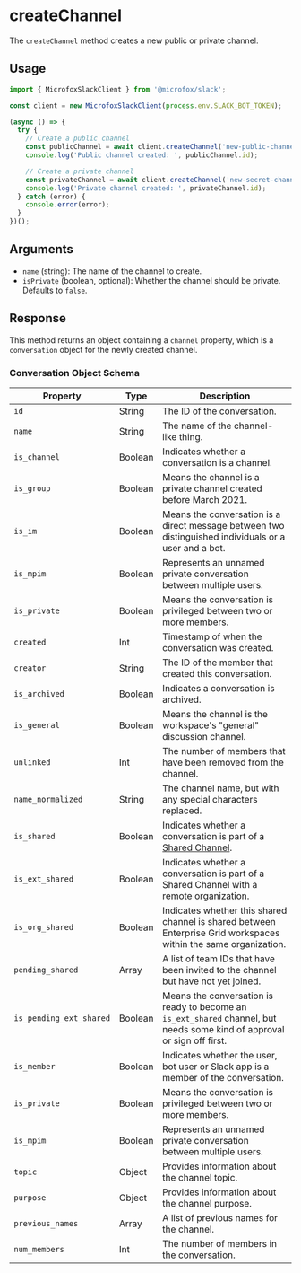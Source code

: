 # createChannel

The `createChannel` method creates a new public or private channel.

## Usage

```typescript
import { MicrofoxSlackClient } from '@microfox/slack';

const client = new MicrofoxSlackClient(process.env.SLACK_BOT_TOKEN);

(async () => {
  try {
    // Create a public channel
    const publicChannel = await client.createChannel('new-public-channel');
    console.log('Public channel created: ', publicChannel.id);

    // Create a private channel
    const privateChannel = await client.createChannel('new-secret-channel', true);
    console.log('Private channel created: ', privateChannel.id);
  } catch (error) {
    console.error(error);
  }
})();
```

## Arguments

-   `name` (string): The name of the channel to create.
-   `isPrivate` (boolean, optional): Whether the channel should be private. Defaults to `false`.

## Response

This method returns an object containing a `channel` property, which is a `conversation` object for the newly created channel.

### Conversation Object Schema

| Property                 | Type   | Description                                                                                                                              |
| ------------------------ | ------ | ---------------------------------------------------------------------------------------------------------------------------------------- |
| `id`                     | String | The ID of the conversation.                                                                                                              |
| `name`                   | String | The name of the channel-like thing.                                                                                                      |
| `is_channel`             | Boolean| Indicates whether a conversation is a channel.                                                                                           |
| `is_group`               | Boolean| Means the channel is a private channel created before March 2021.                                                                        |
| `is_im`                  | Boolean| Means the conversation is a direct message between two distinguished individuals or a user and a bot.                                    |
| `is_mpim`                | Boolean| Represents an unnamed private conversation between multiple users.                                                                       |
| `is_private`             | Boolean| Means the conversation is privileged between two or more members.                                                                        |
| `created`                | Int    | Timestamp of when the conversation was created.                                                                                          |
| `creator`                | String | The ID of the member that created this conversation.                                                                                     |
| `is_archived`            | Boolean| Indicates a conversation is archived.                                                                                                    |
| `is_general`             | Boolean| Means the channel is the workspace's "general" discussion channel.                                                                       |
| `unlinked`               | Int    | The number of members that have been removed from the channel.                                                                           |
| `name_normalized`        | String | The channel name, but with any special characters replaced.                                                                              |
| `is_shared`              | Boolean| Indicates whether a conversation is part of a [Shared Channel](https://slack.com/help/articles/202508758-Share-channels-with-other-workspaces).|
| `is_ext_shared`          | Boolean| Indicates whether a conversation is part of a Shared Channel with a remote organization.                                                 |
| `is_org_shared`          | Boolean| Indicates whether this shared channel is shared between Enterprise Grid workspaces within the same organization.                             |
| `pending_shared`         | Array  | A list of team IDs that have been invited to the channel but have not yet joined.                                                        |
| `is_pending_ext_shared`  | Boolean| Means the conversation is ready to become an `is_ext_shared` channel, but needs some kind of approval or sign off first.                  |
| `is_member`              | Boolean| Indicates whether the user, bot user or Slack app is a member of the conversation.                                                       |
| `is_private`             | Boolean| Means the conversation is privileged between two or more members.                                                                        |
| `is_mpim`                | Boolean| Represents an unnamed private conversation between multiple users.                                                                       |
| `topic`                  | Object | Provides information about the channel topic.                                                                                            |
| `purpose`                | Object | Provides information about the channel purpose.                                                                                          |
| `previous_names`         | Array  | A list of previous names for the channel.                                                                                                |
| `num_members`            | Int    | The number of members in the conversation.                                                                                               |
